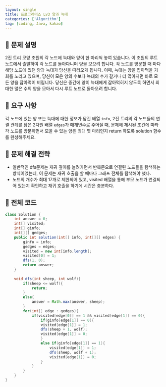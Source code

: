 ```yaml
---
layout: single
title: 프로그래머스 Lv3 양과 늑대
categories: ['Algorithm']
tag: [coding, Java, kakao]
---
```




## 📘 문제 설명

2진 트리 모양 초원의 각 노드에 늑대와 양이 한 마리씩 놓여 있습니다. 이 초원의 루트 노드에서 출발하여 각 노드를 돌아다니며 양을 모으려 합니다. 각 노드를 방문할 때 마다 해당 노드에 있던 양과 늑대가 당신을 따라오게 됩니다. 이때, 늑대는 양을 잡아먹을 기회를 노리고 있으며, 당신이 모은 양의 수보다 늑대의 수가 같거나 더 많아지면 바로 모든 양을 잡아먹어 버립니다. 당신은 중간에 양이 늑대에게 잡아먹히지 않도록 하면서 최대한 많은 수의 양을 모아서 다시 루트 노드로 돌아오려 합니다.

## 📘 요구 사항

각 노드에 있는 양 또는 늑대에 대한 정보가 담긴 배열 `info`, 2진 트리의 각 노드들의 연결 관계를 담은 2차원 배열 `edges`가 매개변수로 주어질 때, 문제에 제시된 조건에 따라 각 노드를 방문하면서 모을 수 있는 양은 최대 몇 마리인지 return 하도록 solution 함수를 완성해주세요.

## 📖 문제 해결 전략

- 일반적인 dfs문제는 재귀 깊이를 늘려가면서 반복문으로 연결된 노드들을 탐색하는 방식이었는데, 이 문제는 재귀 호출을 할 때마다 그래프 전체를 탐색해야 했다.
- 노드의 개수가 최대 17개로 제한되어 있고, visited 배열을 통해 부모 노드가 연결되어 있는지 확인하고 재귀 호출을 하기에 시간은 충분하다.

## 📖 전체 코드

```java
class Solution {
    int answer = 0;
    int[] visited;
    int[] ginfo;
    int[][] gedges;
    public int solution(int[] info, int[][] edges) {
        ginfo = info;
        gedges = edges;
        visited = new int[info.length];
        visited[0] = 1;
        dfs(1, 0);
        return answer;
    }
    
    void dfs(int sheep, int wolf){
        if(sheep <= wolf){
            return;
        }
        else{
            answer = Math.max(answer, sheep);
        }
        for(int[] edge : gedges){
            if(visited[edge[0]] == 1 && visited[edge[1]] == 0){
                if(ginfo[edge[1]] == 0){
                visited[edge[1]] = 1;
                dfs(sheep + 1, wolf);
                visited[edge[1]] = 0;
                }
                else if(ginfo[edge[1]] == 1){
                    visited[edge[1]] = 1;
                    dfs(sheep, wolf + 1);
                    visited[edge[1]] = 0;
                }    
            }
        }
    }
}
```